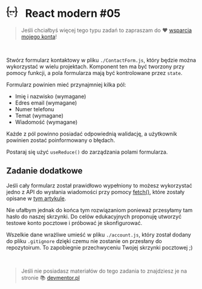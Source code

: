 # [![](../assets/img/logo-readme2.jpg)](https://devmentor.pl) &nbsp; React modern #05

> Jeśli chciałbyś więcej tego typu zadań to zapraszam do :heart: [wsparcia mojego konta](https://github.com/sponsors/devmentor-pl)!

&nbsp;

Stwórz formularz kontaktowy w pliku `./ContactForm.js`, który będzie można wykorzystać w wielu projektach. Komponent ten ma być tworzony przy pomocy funkcji, a pola formularza mają być kontrolowane przez `state`.

Formularz powinien mieć przynajmniej kilka pól:

-   Imię i nazwisko (wymagane)
-   Edres email (wymagane)
-   Numer telefonu
-   Temat (wymagane)
-   Wiadomość (wymagane)

Każde z pól powinno posiadać odpowiednią walidację, a użytkownik powinien zostać poinformowany o błędach.

Postaraj się użyć `useReduce()` do zarządzania polami formularza.

## Zadanie dodatkowe

Jeśli cały formularz został prawidłowo wypełniony to możesz wykorzystać jedno z API do wysłania wiadomości przy pomocy [fetch()](https://developer.mozilla.org/en-US/docs/Web/API/Fetch_API/Using_Fetch), które zostały opisane w [tym artykule](https://blog.mailtrap.io/javascript-send-email/).

Nie ufałbym jednak do końca tym rozwiązaniom ponieważ przesyłamy tam hasło do naszej skrzynki. Do celów edukacyjnych proponuję utworzyć testowe konto pocztowe i próbować je skonfigurować.

Wszelkie dane wrażliwe umieść w pliku `./account.js`, który został dodany do pliku `.gitignore` dzięki czemu nie zostanie on przesłany do repozytoirum. To zapobiegnie przechwyceniu Twojej skrzynki pocztowej ;)

&nbsp;

> Jeśli nie posiadasz materiałów do tego zadania to znajdziesz je na stronie :books: [devmentor.pl](https://devmentor.pl)

